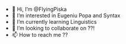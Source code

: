 - 👋 Hi, I’m @FlyingPiska
- 👀 I’m interested in Eugeniu Popa and Syntax 
- 🌱 I’m currently learning Linguistics
- 💞️ I’m looking to collaborate on ??!
- 📫 How to reach me ??

<!---
FlyingPiska/FlyingPiska is a ✨ special ✨ repository because its `README.md` (this file) appears on your GitHub profile.
You can click the Preview link to take a look at your changes.
--->
